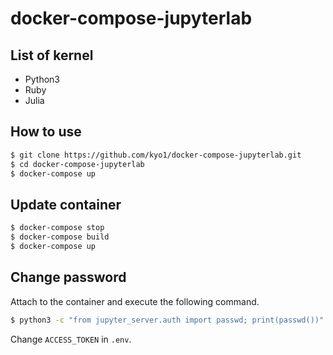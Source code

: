 # docker-compose-jupyterlab

## List of kernel

- Python3
- Ruby
- Julia


## How to use

```sh
$ git clone https://github.com/kyo1/docker-compose-jupyterlab.git
$ cd docker-compose-jupyterlab
$ docker-compose up
```


## Update container

```sh
$ docker-compose stop
$ docker-compose build
$ docker-compose up
```


## Change password

Attach to the container and execute the following command.

```sh
$ python3 -c "from jupyter_server.auth import passwd; print(passwd())"
```

Change `ACCESS_TOKEN` in `.env`.
